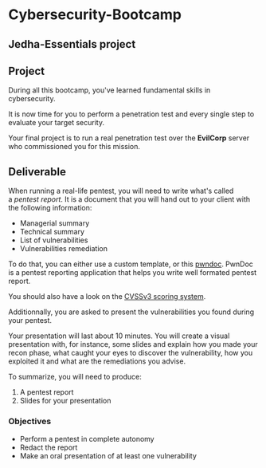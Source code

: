 # Cybersecurity-Bootcamp

## Jedha-Essentials project

## Project

During all this bootcamp, you've learned fundamental skills in cybersecurity.

It is now time for you to perform a penetration test and every single step to evaluate your target security.

Your final project is to run a real penetration test over the **EvilCorp** server who commissioned you for this mission.

## Deliverable

When running a real-life pentest, you will need to write what's called a _pentest report_. It is a document that you will hand out to your client with the following information:

- Managerial summary
- Technical summary
- List of vulnerabilities
- Vulnerabilities remediation

To do that, you can either use a custom template, or this [pwndoc](https://github.com/pwndoc/pwndoc). PwnDoc is a pentest reporting application that helps you write well formated pentest report.

You should also have a look on the [CVSSv3 scoring system](https://www.first.org/cvss/v3.1/user-guide).

Additionnally, you are asked to present the vulnerabilities you found during your pentest.

Your presentation will last about 10 minutes. You will create a visual presentation with, for instance, some slides and explain how you made your recon phase, what caught your eyes to discover the vulnerability, how you exploited it and what are the remediations you advise.

To summarize, you will need to produce:

1. A pentest report
2. Slides for your presentation

### Objectives

- Perform a pentest in complete autonomy
- Redact the report
- Make an oral presentation of at least one vulnerability
